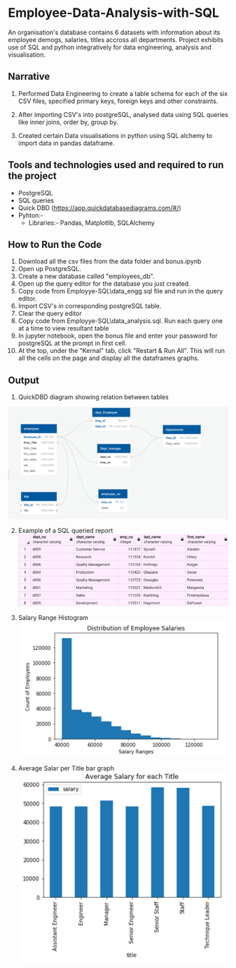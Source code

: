 # Employee-Data-Analysis-with-SQL
An organisation's database contains 6 datasets with information about its employee demogs, salaries, titles accross all departments. Project exhibits use of SQL and python integratively for data engineering, analysis and visualisation. 


## Narrative
1. Performed Data Engineering to create a table schema for each of the six CSV files, specified primary keys, foreign keys and other constraints.

2. After importing CSV's into postgreSQL, analysed data using SQL queries like inner joins, order by, group by. 
3. Created certain Data visualisations in python using SQL alchemy to import data in pandas dataframe.

## Tools and technologies used and required to run the project

* PostgreSQL
* SQL queries
* Quick DBD (https://app.quickdatabasediagrams.com/#/)
* Pyhton:-
    - Libraries:- Pandas, Matplotlib, SQLAlchemy

## How to Run the Code

1. Download all the csv files from the data folder and bonus.ipynb
2. Open up PostgreSQL.
3. Create a new database called "employees_db".
4. Open up the query editor for the database you just created.
5. Copy code from Employye-SQL\data_engg.sql file and run in the query editor.
6. Import CSV's in corresponding postgreSQL table.
7. Clear the query editor
8. Copy code from  Employye-SQL\data_analysis.sql. Run each query one at a time to view resultant table
9. In jupyter notebook, open the bonus file and enter your password for postgreSQL at the prompt in first cell.
10. At the top, under the "Kernal" tab, click "Restart & Run All". This will run all the cells on the page and display all the dataframes graphs.


## Output

1. QuickDBD diagram showing relation between tables

![quickdbd](images/erd1.png)

2. Example of a SQL queried report
![sqlreport](images/query.png) 

3. Salary Range Histogram
![salrange](images/Capture2.PNG)

4. Average Salar per Title bar graph
![title](images/Capture.PNG)
